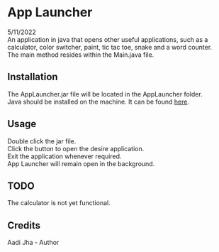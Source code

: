 # App Launcher

5/11/2022\
An application in java that opens other useful applications, such as a calculator, color switcher, paint, tic tac toe, snake and a word counter.\
The main method resides within the Main.java file.

## Installation

The AppLauncher.jar file will be located in the AppLauncher folder.\
Java should be installed on the machine. It can be found [here](https://www.java.com/en/).

## Usage
Double click the jar file.\
Click the button to open the desire application.\
Exit the application whenever required.\
App Launcher will remain open in the background.

## TODO
The calculator is not yet functional.

## Credits
Aadi Jha - Author
